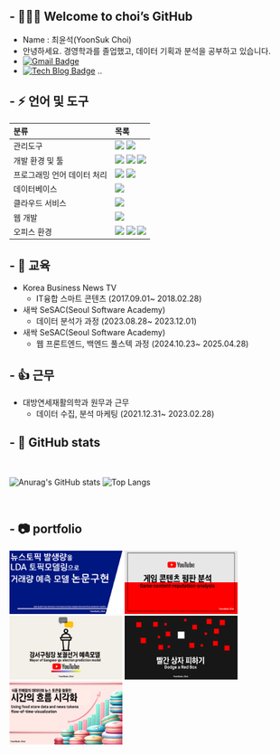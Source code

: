 ## - 👨🏻‍🎓  Welcome to choi’s GitHub
* Name : 최윤석(YoonSuk Choi)
* 안녕하세요. 경영학과를 졸업했고, 데이터 기획과 분석을 공부하고 있습니다.
* [![Gmail Badge](https://img.shields.io/badge/Gmail-D14836?style=for-the-badge&logo=gmail&logoColor=white)](mailto:yoonsukchoi93@gmail.com)
* [![Tech Blog Badge](https://img.shields.io/badge/Tech%20Blog-11B48A?style=for-the-badge&logo=velog&logoColor=white)](https://velog.io/@yoonsuk_choi/posts)
..

## - ⚡ 언어 및 도구
| 분류      | 목록      |
| :---      | :---    |
| 관리도구 | <img src="https://img.shields.io/badge/Git-F04032?style=for-the-badge&logo=Git&logoColor=ffffff"> <img src="https://img.shields.io/badge/Github-181717?style=for-the-badge&logo=Github&logoColor=ffffff"> |
| 개발 환경 및 툴 | <img src="https://img.shields.io/badge/jupyter-%23FA0F00.svg?style=for-the-badge&logo=jupyter&logoColor=white"> <img src="https://img.shields.io/badge/Visual%20Studio%20Code-0078d7.svg?style=for-the-badge&logo=visual-studio-code&logoColor=white"> <img src="https://img.shields.io/badge/Anaconda-%2344A833.svg?style=for-the-badge&logo=anaconda&logoColor=white">     |
| 프로그래밍 언어 데이터 처리 | <img src="https://img.shields.io/badge/python-3776AB?style=for-the-badge&logo=python&logoColor=white" /> <img src="https://img.shields.io/badge/pandas-%23150458.svg?style=for-the-badge&logo=pandas&logoColor=white">     |
| 데이터베이스 | <img src="https://img.shields.io/badge/MYSQL-4479A1?style=for-the-badge&logo=MYSQL&logoColor=white" />     |
| 클라우드 서비스 | <img src="https://img.shields.io/badge/AWS-%23FF9900.svg?style=for-the-badge&logo=amazon-aws&logoColor=white">     |
| 웹 개발 | <img src="https://img.shields.io/badge/html5-%23E34F26.svg?style=for-the-badge&logo=html5&logoColor=white">     |
| 오피스 환경 | <img src="https://img.shields.io/badge/Microsoft_Excel-217346?style=for-the-badge&logo=microsoft-excel&logoColor=white"> <img src="https://img.shields.io/badge/Microsoft_PowerPoint-B7472A?style=for-the-badge&logo=microsoft-powerpoint&logoColor=white"> <img src="https://img.shields.io/badge/Microsoft_Word-2B579A?style=for-the-badge&logo=microsoft-word&logoColor=white">    |

## - 🌱 교육
* Korea Business News TV
  - IT융합 스마트 콘텐츠 (2017.09.01~ 2018.02.28)
* 새싹 SeSAC(Seoul Software Academy)
  - 데이터 분석가 과정 (2023.08.28~ 2023.12.01)
* 새싹 SeSAC(Seoul Software Academy)
  - 웹 프론트엔드, 백엔드 풀스텍 과정 (2024.10.23~ 2025.04.28)
 
## - 👍 근무
* 대방연세재활의학과 원무과 근무
  - 데이터 수집, 분석 마케팅 (2021.12.31~ 2023.02.28)

## - 👏 GitHub stats
<br>

![Anurag's GitHub stats](https://github-readme-stats.vercel.app/api?username=projectCHOI&show_icons=true&)
![Top Langs](https://github-readme-stats.vercel.app/api/top-langs/?username=projectCHOI&layout=compact&)

</br>


## - 📷 portfolio
<div>
<img width="200px;" src="project_1_Relevance-between-news-topics-and-trading-volume.PNG"/>
<img width="200px;" src="project_2_Game-content-reputation-analysis.PNG"/>
<img width="200px;" src="project_3_Mayor of Gangseo-gu election prediction model.PNG"/>
<img width="200px;" src="project_4_Dodge a Red Box.PNG"/>
<img width="200px;" src="project_5_flow-of-time-visualization.png"/>
</div>
